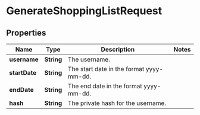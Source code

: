 

# GenerateShoppingListRequest


## Properties

| Name | Type | Description | Notes |
|------------ | ------------- | ------------- | -------------|
|**username** | **String** | The username. |  |
|**startDate** | **String** | The start date in the format yyyy-mm-dd. |  |
|**endDate** | **String** | The end date in the format yyyy-mm-dd. |  |
|**hash** | **String** | The private hash for the username. |  |



